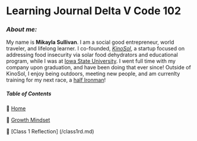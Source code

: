 # Learning Journal Delta V Code 102

### *About me:*
My name is **Mikayla Sullivan**. I am a social good entrepreneur, world traveler, and lifelong learner.  I co-founded, *[KinoSol](https://www.getkinosol.com)*, a startup focused on addressing food insecurity via solar food dehydrators and educational program, while I was at [Iowa State University](https://www.iastate.edu). I went full time with my company upon graduation, and have been doing that ever since! Outside of KinoSol, I enjoy being outdoors, meeting new people, and am currenlty training for my next race, a [half Ironman](https://www.ironman.com/im703-des-moines)! 

##### Table of Contents
🔹 [Home](/README.md)

🔹 [Growth Mindset](/growthmindset.md)

🔹 [Class 1 Reflection] (/class1rd.md)
